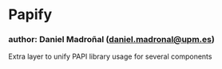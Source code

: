 # Papify
### author: Daniel Madroñal (daniel.madronal@upm.es)

Extra layer to unify PAPI library usage for several components


